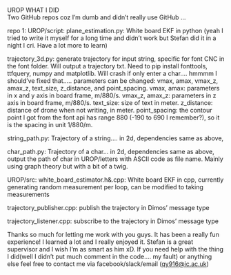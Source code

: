 UROP WHAT I DID                                                                                                      
Two GitHub repos coz I’m dumb and didn’t really use GitHub …

repo 1:
UROP/script:
plane_estimation.py: White board EKF in python (yeah I tried to write it myself for a long time and didn’t work but Stefan did it in a night I cri.  Have a lot more to learn)

trajectory_3d.py: generate trajectory for input string, specific for font CNC in the font folder. Will output a trajectory txt. Need to pip install fonttools, ttfquery, numpy and matplotlib. Will crash if only enter a char…. hmmmm I should’ve fixed that….. parameters can be changed: vmax, amax, vmax_z, amax_z, text_size, z_distance, and point_spacing. vmax, amax: parameters in x and y axis in board frame, m/880/s. vmax_z, amax_z: parameters in z axis in board frame, m/880/s. text_size: size of text in meter. z_distance: distance of drone when not writing, in meter. point_spacing: the contour point I got from the font api has range 880 (-190 to 690 I remember?), so it is the spacing in unit 1/880/m. 

string_path.py: Trajectory of a string…. in 2d, dependencies same as above,

char_path.py: Trajectory of a char… in 2d, dependencies same as above, output the path of char in UROP/letters with ASCII code as file name. Mainly using graph theory but with a bit of a twig. 


UROP/src:
white_board_estimator.h&.cpp: White board EKF in cpp, currently generating random measurement per loop, can be modified to taking measurements

trajectory_publisher.cpp: publish the trajectory in Dimos’ message type

trajectory_listener.cpp: subscribe to the trajectory in Dimos’ message type


Thanks so much for letting me work with you guys. It has been a really fun experience! I learned a lot and I really enjoyed it. Stefan is a great supervisor and I wish I’m as smart as him xD. If you need help with the thing I did(well I didn’t put much comment in the code…. my fault) or anything else feel free to contact me via facebook/slack/email (qy916@ic.ac.uk)
